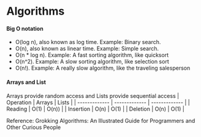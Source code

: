 # Algorithms

#### Big O notation
- O(log n), also known as log time. Example: Binary search.
- O(n), also known as linear time. Example: Simple search.
- O(n * log n). Example: A fast sorting algorithm, like quicksort
- O(n^2). Example: A slow sorting algorithm, like selection sort
- O(n!). Example: A really slow algorithm, like the traveling salesperson

#### Arrays and List
Arrays provide random access and Lists provide sequential access 
|    Operation           | Arrays | Lists |
| ------------- | ------------- | ------------- |
| Reading  | O(1)  | O(n))  |
| Insertion  | O(n)  | O(1)  |
| Deletion  | O(n)  | O(1)  |

Reference: Grokking Algorithms: An Illustrated Guide for Programmers and Other Curious People
